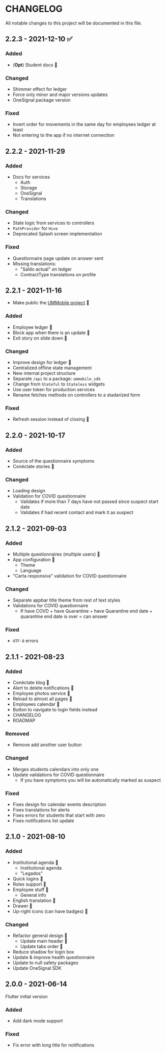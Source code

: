 # CHANGELOG
All notable changes to this project will be documented in this file.

## 2.2.3 - 2021-12-10 ✅
### Added
- (**Opt**) Student docs 🎉
### Changed
- Shimmer effect for ledger
- Force only minor and major versions updates
- OneSignal package version
### Fixed
- Invert order for movements in the same day for employees ledger at least
- Not entering to the app if no internet connection

## 2.2.2 - 2021-11-29
### Added
- Docs for services
  - Auth
  - Storage
  - OneSignal
  - Translations
### Changed
- State logic from services to controllers
- `PathProvider` for `Hive`
- Deprecated Splash screen implementation
### Fixed
- Questionnaire page update on answer sent
- Missing translations:
  - "Saldo actual" on ledger
  - ContractType translations on profile

## 2.2.1 - 2021-11-16
- Make public the [UMMobile project](https://github.com/UMMobile) 🎉
### Added
- Employee ledger 🎉
- Block app when there is an update 🎉
- Exit story on slide down 🎉
### Changed
- Improve design for ledger 🎉
- Centralized offline state management
- New internal project structure
- Separate `/api` to a package: `ummobile_sdk`
- Change from `Stateful` to `Stateless` widgets
- Use user token for production services
- Rename fetches methods on controllers to a stadarized form
### Fixed
- Refresh session instead of closing 🎉

## 2.2.0 - 2021-10-17
### Added
- Source of the questionnaire symptoms
- Conéctate stories 🎉
### Changed
- Loading design
- Validation for COVID questionnaire
  - Validates if more than 7 days have not passed since suspect start date
  - Validates if had recent contact and mark it as suspect

## 2.1.2 - 2021-09-03
### Added
- Multiple questionnaires (multiple users) 🎉
- App configuration 🎉
  - Theme
  - Language
- "Carta responsiva" validation for COVID questionnaire
### Changed
- Separate appbar title theme from rest of text styles
- Validations for COVID questionnaire
  - If have COVD + have Quarantine + have Quarantine end date + quarantine end date is over = can answer
### Fixed
- `UTF-8` errors

## 2.1.1 - 2021-08-23
### Added
- Conéctate blog 🎉
- Alert to delete notifications 🎉
- Employee photos service 🎉
- Reload to almost all pages 🎉
- Employees calendar 🎉
- Button to navigate to login fields instead
- CHANGELOG
- ROADMAP
### Removed 
- Remove add another user button
### Changed
- Merges students calendars into only one
- Update validations for COVID questionnaire
   - If you have symptoms you will be automatically marked as suspect
### Fixed
- Fixes design for calendar events description
- Fixes translations for alerts
- Fixes errors for students that start with zero
- Fixes notifications list update

## 2.1.0 - 2021-08-10
### Added
- Institutional agenda 🎉
  - Institutional agenda
  - "Legados"
- Quick logins 🎉
- Roles support 🎉
- Employee stuff 🎉
  - General info
- English translation 🎉
- Drawer 🎉
- Up-right icons (can have badges) 🎉
### Changed
- Refactor general design 🎉
  - Update main header 🎉
  - Update tabs order 🎉
- Reduce shadow for login box
- Update & improve health questionnaire
- Update to null safety packages
- Update OneSignal SDK

## 2.0.0 - 2021-06-14
Flutter initial version
### Added
- Add dark mode support
### Fixed
- Fix error with long title for notifications
